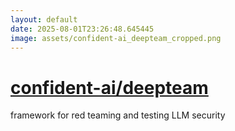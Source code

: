 ```yaml
---
layout: default
date: 2025-08-01T23:26:48.645445
image: assets/confident-ai_deepteam_cropped.png
---
```


# [confident-ai/deepteam](https://github.com/confident-ai/deepteam)

framework for red teaming and testing LLM security
